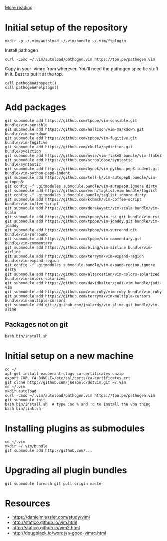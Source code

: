 [More reading](http://vimcasts.org/episodes/synchronizing-plugins-with-git-submodules-and-pathogen/)

# Initial setup of the repository

    mkdir -p ~/.vim/autoload ~/.vim/bundle ~/.vim/ftplugin

Install pathogen

    curl -LSso ~/.vim/autoload/pathogen.vim https://tpo.pe/pathogen.vim

Copy in your .vimrc from wherever. You'll need the pathogen specific stuff in it. Best to put it at the top.

    call pathogen#inspect()
    call pathogen#helptags()

# Add packages

    git submodule add https://github.com/tpope/vim-sensible.git bundle/vim-sensible
    git submodule add https://github.com/hallison/vim-markdown.git bundle/vim-markdown
    git submodule add https://github.com/tpope/vim-fugitive.git bundle/vim-fugitive
    git submodule add https://github.com/rkulla/pydiction.git bundle/pydiction
    git submodule add https://github.com/nvie/vim-flake8 bundle/vim-flake8
    git submodule add https://github.com/scrooloose/syntastic bundle/syntastic
    git submodule add https://github.com/hynek/vim-python-pep8-indent.git bundle/vim-python-pep8-indent
    git submodule add https://github.com/tell-k/vim-autopep8 bundle/vim-autopep8
    git config -f .gitmodules submodule.bundle/vim-autopep8.ignore dirty
    git submodule add https://github.com/emnh/taglist.vim bundle/taglist
    git config -f .gitmodules submodule.bundle/taglist.ignore dirty
    git submodule add https://github.com/kchmck/vim-coffee-script bundle/vim-coffee-script
    git submodule add https://github.com/derekwyatt/vim-scala bundle/vim-scala
    git submodule add https://github.com/tpope/vim-rsi.git bundle/vim-rsi
    git submodule add https://github.com/tpope/vim-jdaddy.git bundle/vim-jdaddy
    git submodule add https://github.com/tpope/vim-surround.git bundle/vim-surround
    git submodule add https://github.com/tpope/vim-commentary.git bundle/vim-commentary
    git submodule add https://github.com/bling/vim-airline bundle/vim-airline
    git submodule add https://github.com/terryma/vim-expand-region bundle/vim-expand-region
    git config -f .gitmodules submodule.bundle/vim-expand-region.ignore dirty
    git submodule add https://github.com/altercation/vim-colors-solarized bundle/vim-colors-solarized
    git submodule add https://github.com/davidhalter/jedi-vim bundle/jedi-vim
    git submodule add https://github.com/vim-ruby/vim-ruby bundle/vim-ruby
    git submodule add https://github.com/terryma/vim-multiple-cursors bundle/vim-multiple-cursors
    git submodule add git://github.com/jpalardy/vim-slime.git bundle/vim-slime

## Packages not on git

    bash bin/install.sh

# Initial setup on a new machine


    cd ~/
    apt-get install exuberant-ctags ca-certificates unzip
    export CURL_CA_BUNDLE=/etc/ssl/certs/ca-certificates.crt
    git clone http://github.com/jseabold/dotvim.git ~/.vim
    cd ~/.vim
    mkdir autoload
    curl -LSso ~/.vim/autoload/pathogen.vim https://tpo.pe/pathogen.vim
    git submodule init
    bash bin/install.sh  # type :so % and :q to install the vba thing
    bash bin/link.sh


# Installing plugins as submodules

    cd ~/.vim
    mkdir ~/.vim/bundle
    git submodule add http://github.com/...

# Upgrading all plugin bundles

    git submodule foreach git pull origin master

# Resources

* https://danielmiessler.com/study/vim/
* http://statico.github.io/vim.html
* http://statico.github.io/vim2.html
* http://dougblack.io/words/a-good-vimrc.html
